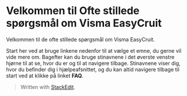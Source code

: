 # Velkommen til Ofte stillede spørgsmål om Visma EasyCruit

Velkommen til de ofte stillede spørgsmål om Visma EasyCruit.

Start her ved at bruge linkene nedenfor til at vælge et emne, du gerne vil vide mere om. Bagefter kan du bruge stinavnene i det øverste venstre hjørne til at se, hvor du er og til at navigere tilbage. Stinavnene viser dig, hvor du befinder dig i hjælpeafsnittet, og du kan altid navigere tilbage til start ved at klikke på linket  **FAQ**.


> Written with [StackEdit](https://stackedit.io/).
<!--stackedit_data:
eyJoaXN0b3J5IjpbLTEwMjY4ODAwNF19
-->